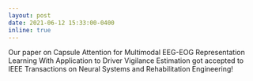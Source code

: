 ```yaml
---
layout: post
date: 2021-06-12 15:33:00-0400
inline: true
---
```


Our paper on Capsule Attention for Multimodal EEG-EOG Representation Learning With Application to Driver Vigilance Estimation got accepted to IEEE Transactions on Neural Systems and Rehabilitation Engineering!
